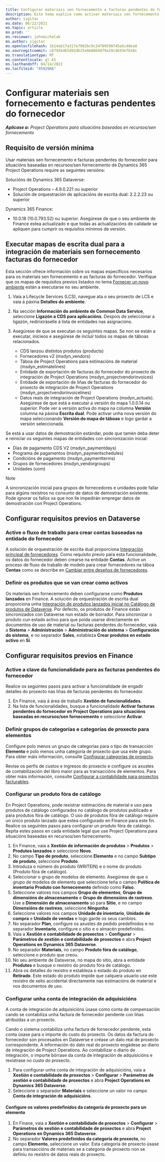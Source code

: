```yaml
---
title: Configurar materiais sen fornecemento e facturas pendentes do fornecedor
description: Este tema explica como activar materiais sen fornecemento e facturas pendentes do fornecedor.
author: sigitac
ms.date: 06/22/2021
ms.topic: article
ms.prod: ''
ms.reviewer: johnmichalak
ms.author: sigitac
ms.openlocfilehash: 1b14ab17a317e7082bc9c24709590745a5c48ea8
ms.sourcegitcommit: c0792bd65d92db25e0e8864879a19c4b93efb10c
ms.translationtype: MT
ms.contentlocale: gl-ES
ms.lasthandoff: 04/14/2022
ms.locfileid: "8592966"
---
```

# <a name="configure-non-stocked-materials-and-pending-vendor-invoices"></a>Configurar materiais sen fornecemento e facturas pendentes do fornecedor

_**Aplícase a:** Project Operations para situacións baseadas en recursos/sen fornecemento_

## <a name="minimum-version-requirement"></a>Requisito de versión mínima

Usar materiais sen fornecemento e facturas pendentes do fornecedor para situacións baseadas en recursos/sen fornecemento de Dynamics 365 Project Operations require as seguintes versións:

Solucións de Dynamics 365 Dataverse:

- Project Operations – 4.9.0.221 ou superior
- Solución de orquestración de aplicacións de escrita dual: 2.2.2.23 ou superior

Dynamics 365 Finance:
- 10.0.18 (10.0.793.52) ou superior. Asegúrese de que o seu ambiente de Finance estea actualizado e que todas as actualizacións de calidade se apliquen para cumprir os requisitos mínimos de versión.

## <a name="run-dual-write-maps-for-non-stocked-materials-and-vendor-invoice-integration"></a>Executar mapas de escrita dual para a integración de materiais sen fornecemento facturas do fornecedor

Esta sección ofrece información sobre os mapas específicos necesarios para os materiais sen fornecemento e as facturas do fornecedor. Verifique que os mapas de requisitos previos listados no tema [Fornecer un novo ambiente](../environment/resource-provision-new-environment.md#run-project-operations-dual-write-maps) están a executarse no seu ambiente.

1. Vaia a Lifecycle Services (LCS), navegue ata o seu proxecto de LCS e vaia á páxina **Detalles do ambiente**.
2. Na sección **Información do ambiente de Common Data Service**, seleccione **Ligazón a CDS para aplicacións**. Despois de seleccionar a ligazón, redirixiráselle á lista de entidades nas asignacións.
3. Asegúrese de que se executan os seguintes mapas. Se non se están a executar, inícieos e asegúrese de incluír todos os mapas de táboas relacionados.

    - CDS lanzou distintos produtos (products)
    - Fornecedores v2 (msdyn_vendors)
    - Táboa de Project Operations para estimacións de material (msdyn_estimatelines)
    - Entidade de exportación de facturas do fornecedor do proxecto de integración de Project Operations (msdyn_projectvendorinvoices)
    - Entidade de exportación de liñas de facturas do fornecedor do proxecto de integración de Project Operations (msdyn_projectvendorinvoicelines)
    - Datos reais de integración de Project Operations (msdyn_actuals). Asegúrese de que está a executar a versión do mapa 1.0.0.14 ou superior. Pode ver a versión activa do mapa na columna **Versión** columna na páxina **Escrita dual**. Pode activar unha nova versión do mapa seleccionando **Versión do mapa de táboas** e logo gardar a versión seleccionada.

Se está a usar datos de demostración estándar, pode que tamén deba deter e reiniciar os seguintes mapas de entidades con sincronización inicial:
  - Días de pagamento CDS V2 (msdyn_paymentdays)
  - Programa de pagamentos (msdyn_paymentschedules)
  - Condicións de pagamento (msdyn_paymentterms)
  - Grupos de fornecedores (msdyn_vendorgroups)
  - Unidades (uom)

> [!NOTE]
> A sincronización inicial para grupos de fornecedores e unidades pode fallar para algúns rexistros no conxunto de datos de demostración existente. Pode ignorar os fallos xa que non lle impedirán empregar datos de demostración con Project Operations.

## <a name="configure-prerequisites-in-dataverse"></a>Configurar requisitos previos en Dataverse

### <a name="activate-workflow-to-create-accounts-based-on-vendor-entity"></a>Active o fluxo de traballo para crear contas baseadas na entidade do fornecedor

A solución de orquestración de escrita dual proporciona [Integración principal de fornecedores](/dynamics365/fin-ops-core/dev-itpro/data-entities/dual-write/vendor-mapping). Como requisito previo para esta funcionalidade, os datos do fornecedor deben crearse na entidade **Contas**. Active un proceso de fluxo de traballo de modelo para crear fornecedores na táboa **Contas** como se describe en [Cambiar entre deseños de fornecedores](/dynamics365/fin-ops-core/dev-itpro/data-entities/dual-write/vendor-switch).

### <a name="set-products-to-be-created-as-active"></a>Definir os produtos que se van crear como activos

Os materiais sen fornecemento deben configurarse como **Produtos lanzados** en Finance. A solución de orquestración de escrita dual proporciona unha [Integración de produtos lanzados inicial no Catálogo de produtos de Dataverse](/dynamics365/fin-ops-core/dev-itpro/data-entities/dual-write/product-mapping). Por defecto, os produtos de Finance están sincronizados con Dataverse nun estado de borrador. Para sincronizar o produto cun estado activo para que poida usarse directamente en documentos de uso de material ou facturas pendentes do fornecedor, vaia a **Sistema** > **Administración** > **Administración do sistema** > **Configuración do sistema**, e no separador **Sales**, estableza **Crear produtos en estado activo** en **Si**.

## <a name="configure-prerequisites-in-finance"></a>Configurar requisitos previos en Finance

### <a name="enable-the-feature-key-for-pending-vendor-invoices"></a>Active a clave da funcionalidade para as facturas pendentes do fornecedor

Realice os seguintes pasos para activar a funcionalidade de engadir detalles do proxecto nas liñas de facturas pendentes do fornecedor.

1. En Finance, vaia á área de traballo **Xestión de funcionalidades**.
2. Na lista de funcionalidades, busque a funcionalidade **Activar facturas pendentes do fornecedor en Project Operations para situacións baseadas en recursos/sen fornecemento** e seleccione **Activar**.

### <a name="define-category-groups-and-project-categories-for-items"></a>Definir grupos de categorías e categorías de proxecto para elementos

Configure polo menos un grupo de categorías para o tipo de transacción **Elemento** e polo menos unha categoría de proxecto que usa este grupo. Para obter máis información, consulte [Configurar categorías de proxecto](../project-accounting/configure-project-categories.md#category-groups).

Revise os perfís de custos e ingresos do proxecto e configure os axustes de contabilización del libro maior para as transaccións de elementos. Para obter máis información, consulte [Configurar a contabilidade para proxectos facturables](../project-accounting/configure-accounting-billable-projects.md).

### <a name="set-up-a-write-in-product"></a>Configurar un produto fóra de catálogo

En Project Operations, pode rexistrar estimacións de material e uso para produtos de catálogo configurados no catálogo de produtos publicado e para produtos fóra de catálogo. O uso de produtos fóra de catálogo require un único produto lanzado que estea configurado en Finance para este fin. Realice os seguintes pasos para configurar un produto fóra de catálogo. Repita estes pasos en cada entidade legal que use Project Operations para situacións baseadas en recursos/sen fornecemento.

1. En Finance, vaia a **Xestión de información de produtos** > **Produtos** > **Produtos lanzados** e seleccione **Novo**.
2. No campo **Tipo de produto**, seleccione **Elemento** e no campo **Subtipo de produto**, seleccione **Produto**.
3. Introduza o número do produto (WRITEIN) e o nome do produto (Produto fóra de catálogo).
4. Seleccionar o grupo de modelos de elemento. Asegúrese de que o grupo de modelos de elemento que seleccione teña o campo **Política de inventario Produto con fornecemento** definido como **Falso**.
5. Seleccione valores nos campos **Grupo de elementos**, **Grupo de dimensións de almacenamento** e **Grupo de dimensións de rastrexo**. Use a **Dimensión de almacenamento** só para **Sitio**, e no campo **Dimensións de rastrexo**, seleccione **Ningunha**.
6. Seleccione valores nos campos **Unidade de inventario**, **Unidade de compra** e **Unidade de vendas** e logo garde os seus cambios.
7. No separador **Plan**, configure os axustes de pedido predefinidos e no separador **Inventario**, configure o sitio e o almacén predefinidos.
8. Vaia a **Xestión e contabilidade de proxectos** > **Configurar** > **Parámetros de xestión e contabilidade de proxectos** e abra **Project Operations en Dynamics 365 Dataverse**. 
9. No separador **Materiais**, no campo **Produto fóra de catálogo**, seleccione o produto que creou.
10. No seu ambiente de Dataverse, no mapa do sitio, abra a entidade **Produtos** e busque o rexistro do produto fóra de catálogo. 
11. Abra os detalles do rexistro e estableza o estado do produto en **Retirado**. Este estado do produto impide que calquera usuario use este rexistro de xeito accidental directamente nas estimacións de material e nos documentos de uso.

### <a name="set-up-a-procurement-integration-account"></a>Configurar unha conta de integración de adquisicións

A conta de integración de adquisicións úsase como conta de compensación cando se contabiliza unha factura de fornecedor pendente con liñas atribuídas a un proxecto.

Cando o sistema contabiliza unha factura de fornecedor pendente, esta conta úsase para o importe do custo do proxecto. Os datos da factura do fornecedor son procesados en Dataverse e créase un dato real de proxecto correspondente. A información do dato real do proxecto engádese ao diario de integración de Project Operations. Ao contabilizar o diario de integración, o importe bórrase da conta de integración de adquisicións e rexístrase no custo do proxecto.

1. Para configurar unha conta de integración de adquisicións, vaia a **Xestión e contabilidade de proxectos** > **Configurar** > **Parámetros de xestión e contabilidade de proxectos** e abra **Project Operations en Dynamics 365 Dataverse**. 
2. Seleccione o separador **Materiais** e seleccione un valor no campo **Conta de integración de adquisicións**.

#### <a name="set-up-project-category-defaults-for-an-item"></a>Configure os valores predefinidos da categoría de proxecto para un elemento

1. En Finane, vaia a **Xestión e contabilidade de proxectos** > **Configurar** > **Parámetros de xestión e contabilidade de proxectos** e abra **Project Operations en Dynamics 365 Dataverse**. 
2. No separador **Valores predefinidos da categoría de proxecto**, no campo **Elemento**, seleccione un valor. Esta categoría de proxecto úsase para transaccións de materiais se a categoría de proxecto non se definiu no rexistro de datos reais do proxecto.
